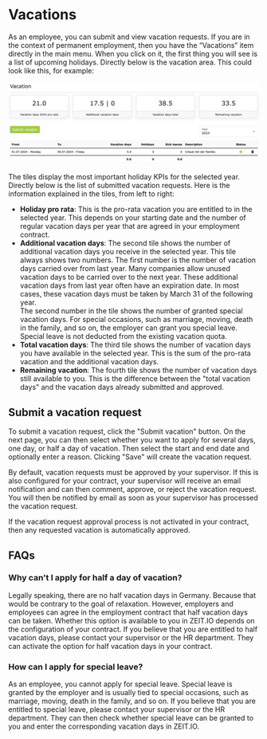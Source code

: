 # Vacations 

As an employee, you can submit and view vacation requests. If you are in the context of permanent employment, 
then you have the “Vacations” item directly in the main menu. When you click on it, the first thing you will see is 
a list of upcoming holidays. Directly below is the vacation area. This could look like this, for example:

![Vacations](../img/context-employee/vacations-01-en.png)

The tiles display the most important holiday KPIs for the selected year. Directly below is the list of submitted 
vacation requests. Here is the information explained in the tiles, from left to right:

- **Holiday pro rata**: This is the pro-rata vacation you are entitled to in the selected year.
  This depends on your starting date and the number of regular vacation days per year that are agreed in your employment contract.
- **Additional vacation days**: The second tile shows the number of additional vacation days you receive in the selected year. 
  This tile always shows two numbers. The first number is the number of vacation days carried over from last year. 
  Many companies allow unused vacation days to be carried over to the next year. These additional vacation days from last year 
  often have an expiration date. In most cases, these vacation days must be taken by March 31 of the following year.<br/>
  The second number in the tile shows the number of granted special vacation days. For special occasions, such as marriage, 
  moving, death in the family, and so on, the employer can grant you special leave. Special leave is not deducted from the existing 
  vacation quota.
- **Total vacation days**: The third tile shows the number of vacation days you have available in the selected year. 
  This is the sum of the pro-rata vacation and the additional vacation days.
- **Remaining vacation**: The fourth tile shows the number of vacation days still available to you. This is the difference 
  between the "total vacation days" and the vacation days already submitted and approved.

## Submit a vacation request

To submit a vacation request, click the "Submit vacation" button. On the next page, you can then select whether you want to
apply for several days, one day, or half a day of vacation. Then select the start and end date and optionally enter a reason.
Clicking "Save" will create the vacation request.

By default, vacation requests must be approved by your supervisor. If this is also configured for your contract,
your supervisor will receive an email notification and can then comment, approve, or reject the vacation request.
You will then be notified by email as soon as your supervisor has processed the vacation request.

If the vacation request approval process is not activated in your contract, then any requested vacation is automatically approved.

## FAQs

### Why can't I apply for half a day of vacation?

Legally speaking, there are no half vacation days in Germany. Because that would be contrary to the goal of relaxation.
However, employers and employees can agree in the employment contract that half vacation days can be taken.
Whether this option is available to you in ZEIT.IO depends on the configuration of your contract. If you believe that 
you are entitled to half vacation days, please contact your supervisor or the HR department. They can activate the 
option for half vacation days in your contract.

### How can I apply for special leave?

As an employee, you cannot apply for special leave. Special leave is granted by the employer and is usually tied to 
special occasions, such as marriage, moving, death in the family, and so on. If you believe that you are entitled to 
special leave, please contact your supervisor or the HR department. They can then check whether special leave can be 
granted to you and enter the corresponding vacation days in ZEIT.IO.
